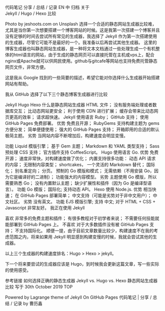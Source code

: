 
代码笔记 分享 / 总结 / 记录 EN 中
归档 关于  
Jekyll / Hugo / Hexo 比较

Photo by jeshoots.com on Unsplash
选择一个合适的静态网站生成器比较难，尤其是当你第一次想要搭建一个博客网站的时候。这是我第一次搭建一个博客并且没有足够的时间去尝试所有常见的生成器，我选择了 Jekyll 作为第一次搭建使用的生成器，尽管它可能不是最好的一个。我准备以后再尝试其他生成器。
这里的博客生成器也叫静态网站生成器，是一种将文本文档通过一些处理生成一个有机整体的html语言的网站，由于生成的静态网页可以直接托管在主机或vps上，配合nginx或Apache就可以供网民使用。github与gitcafe等网站也支持免费托管静态网页文件，非常方便。

这是我从 Google 找到的一些简要的描述，希望它能对你选择什么生成器开始搭建网站有帮助。

我从 GitHub 选择了以下三个静态博客生成器进行比较

Jekyll
Hugo
Hexo
什么是静态网站生成器
HTML 文件；
没有服务端处理或者数据库交互；
比动态网站更安全；
利于使用 CDN 进行扩展；
缓存会带来比动态网页更高的效率；
请求超快速。
Jekyll
使用语言 Ruby；
GitHub 支持；
使用 GitHub Pages 免费部署。
优势
免费且开源；
RubyGems 支持构建主题为 gems 方便分发；
简单便捷使用；
强大的 GitHub Pages 支持；
开箱即用的合适的默认极简主题。
劣势
当网站内容不断增加后，构建速度会明显变慢。

功能
Liquid 模版引擎；
基于 Gem 主题；
Markdown 和 YAML 类型支持；
Sass 预处理 CSS 支持；
官方插件支持 CoffeeScript。
Hugo
使用语言 Go.
优势
免费开源；
速度非常快，对构建速度做了优化；
内置支持很多功能：
动态 API 请求的内容；
无限制内容类型；
shortcakes， 一个灵活的 Markdown 替代；
国际化；
别名重定向；
分页。
预制的 Go 模版和模式；
无需依赖（不用安装 Go，因为它是编译好的二进制）；
功能强大的内容模型。
劣势
主题使用 Go 模版，所以需要熟悉 Go；
没有内置默认主题；
缺少扩展性和插件（因为 Go 是编译型语言）。
功能
Go 模版；
国际化;
支持动态 API。
Hexo
使用 Node.js.
优势
相当快速；
在 GitHub Pages 部署简单；
中文支持（可能是劣势对于非中文用户）；
中文社区。
劣势
没有英文。
功能
EJS 模版引擎;
支持 中文;
对于 HTML + CSS + Javascript 非常友好。
我正在使用
Jekyll

喜欢
非常多的免费主题和插件；
有很多教程对于初学者来说；
不需要任何技能就能部署到 GitHub Pages 上。
不喜欢
对于大多数插件没有被 GitHub Pages 支持；
不支持国际化。
顺便一提，由于目前文章数量比较少，构建速度不在我的考虑范围之内，将来如果用 Jekyll 明显感到构建变慢的时候，我就会尝试其他的生成器。

以上三个生成器的构建速度排名：Hugo > Hexo > jekyll。

下一个将来要尝试的生成器应该是 Hugo，到时候我会更新这篇文章，写一些实际的使用感受。

参考链接
如何选择正确的静态生成器 Jekyll vs. Hugo vs. Hexo
静态网站生成器比较
写于 30th October 2019
TOP

Powered by Lagrange theme of Jekyll On GitHub Pages
代码笔记 | 分享 / 总结 / 记录 by 曹历鑫
